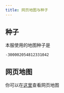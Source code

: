 ```yaml
---
title: 网页地图与种子
---
```


## 种子

本服使用的地图种子是 

`-300002054812331042`

## 网页地图

你可以在[这里](http://47.100.64.192:7777/)查看网页地图